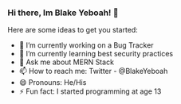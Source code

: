 ### Hi there, Im Blake Yeboah! 👋

Here are some ideas to get you started:

- 🔭 I’m currently working on a Bug Tracker
- 🌱 I’m currently learning best security practices
- 💬 Ask me about MERN Stack
- 📫 How to reach me: Twitter - @BlakeYeboah
- 😄 Pronouns: He/His
- ⚡ Fun fact: I started programming at age 13
